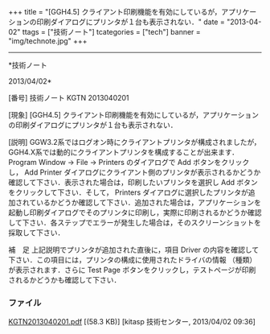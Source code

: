 ﻿+++
title = "[GGH4.5] クライアント印刷機能を有効にしているが，アプリケーションの印刷ダイアログにプリンタが１台も表示されない．"
date = "2013-04-02"
ttags = ["技術ノート"]
tcategories = ["tech"]
banner = "img/technote.jpg"
+++

-----------------------------------------------------------------------------------------------------------------------------

*技術ノート

2013/04/02*


[番号]
技術ノート KGTN 2013040201

[現象]
[GGH4.5]
クライアント印刷機能を有効にしているが，アプリケーションの印刷ダイアログにプリンタが１台も表示されない．

[説明]
GGW3.2系ではログオン時にクライアントプリンタが構成されましたが，GGH4.X系では動的にクライアントプリンタを構成することが出来ます．
Program Window → File → Printers のダイアログで Add ボタンをクリックし，
Add Printer
ダイアログにクライアント側のプリンタが表示されるかどうか確認して下さい．表示された場合は，印刷したいプリンタを選択し
Add ボタンをクリックして下さい．そして， Printers
ダイアログに選択したプリンタが追加されているかどうか確認して下さい．追加された場合は，アプリケーションを起動し印刷ダイアログでそのプリンタに印刷し，実際に印刷されるかどうか確認して下さい．各ステップでエラーが発生した場合は，そのスクリーンショットを採取して下さい．

補　足
上記説明でプリンタが追加された直後に，項目 Driver
の内容を確認して下さい．この項目には，プリンタの構成に使用されたドライバの情報
（種類） が表示されます．さらに Test Page
ボタンをクリックし，テストページが印刷されるかどうかも確認して下さい．


### ファイル

 
 


[KGTN2013040201.pdf](http://techreport.kitasp.net/attachments/download/1301/KGTN2013040201.pdf)
 [(58.3 KB)] [kitasp 技術センター, 2013/04/02
09:36]


 


 

